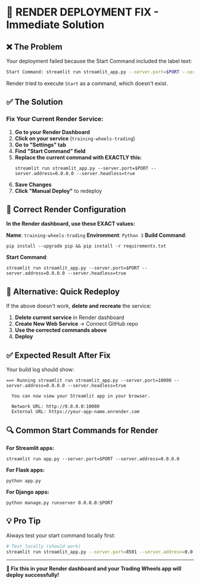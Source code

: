 # 🚨 RENDER DEPLOYMENT FIX - Immediate Solution

## **❌ The Problem**
Your deployment failed because the Start Command included the label text:
```bash
Start Command: streamlit run streamlit_app.py --server.port=$PORT --server.address=0.0.0.0 --server.headless=true
```

Render tried to execute `Start` as a command, which doesn't exist.

## **✅ The Solution**

### **Fix Your Current Render Service:**

1. **Go to your Render Dashboard**
2. **Click on your service** (`training-wheels-trading`)
3. **Go to "Settings" tab**
4. **Find "Start Command" field**
5. **Replace the current command with EXACTLY this:**
   ```
   streamlit run streamlit_app.py --server.port=$PORT --server.address=0.0.0.0 --server.headless=true
   ```
6. **Save Changes**
7. **Click "Manual Deploy"** to redeploy

## **🎯 Correct Render Configuration**

**In the Render dashboard, use these EXACT values:**

**Name**: `training-wheels-trading`
**Environment**: `Python 3`
**Build Command**: 
```
pip install --upgrade pip && pip install -r requirements.txt
```
**Start Command**: 
```
streamlit run streamlit_app.py --server.port=$PORT --server.address=0.0.0.0 --server.headless=true
```

## **🚀 Alternative: Quick Redeploy**

If the above doesn't work, **delete and recreate** the service:

1. **Delete current service** in Render dashboard
2. **Create New Web Service** → Connect GitHub repo
3. **Use the corrected commands above**
4. **Deploy**

## **✅ Expected Result After Fix**

Your build log should show:
```
==> Running streamlit run streamlit_app.py --server.port=10000 --server.address=0.0.0.0 --server.headless=true

  You can now view your Streamlit app in your browser.

  Network URL: http://0.0.0.0:10000
  External URL: https://your-app-name.onrender.com
```

## **🔍 Common Start Commands for Render**

**For Streamlit apps:**
```
streamlit run app.py --server.port=$PORT --server.address=0.0.0.0
```

**For Flask apps:**
```
python app.py
```

**For Django apps:**
```
python manage.py runserver 0.0.0.0:$PORT
```

## **💡 Pro Tip**

Always test your start command locally first:
```bash
# Test locally (should work)
streamlit run streamlit_app.py --server.port=8501 --server.address=0.0.0.0 --server.headless=true
```

---

**🎯 Fix this in your Render dashboard and your Trading Wheels app will deploy successfully!**
